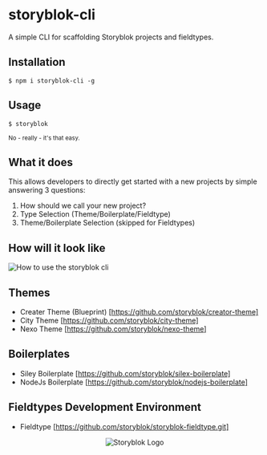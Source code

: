 # storyblok-cli
A simple CLI for scaffolding Storyblok projects and fieldtypes.

## Installation
```
$ npm i storyblok-cli -g
```

## Usage
```
$ storyblok
```
<sub>No - really - it's that easy.</sub>

## What it does
This allows developers to directly get started with a new projects by simple answering 3 questions:
1. How should we call your new project?
2. Type Selection (Theme/Boilerplate/Fieldtype)
3. Theme/Boilerplate Selection (skipped for Fieldtypes)

## How will it look like
<img src="https://a.storyblok.com/f/39898/d26d369183/storyblok-cli.gif" alt="How to use the storyblok cli">

## Themes
- Creater Theme (Blueprint) [https://github.com/storyblok/creator-theme]
- City Theme [https://github.com/storyblok/city-theme]
- Nexo Theme [https://github.com/storyblok/nexo-theme]

## Boilerplates
- Siley Boilerplate [https://github.com/storyblok/silex-boilerplate]
- NodeJs Boilerplate [https://github.com/storyblok/nodejs-boilerplate]

## Fieldtypes Development Environment
- Fieldtype [https://github.com/storyblok/storyblok-fieldtype.git]

<p align="center">
<img src="https://a.storyblok.com/f/39898/1c9c224705/storyblok_black.svg" alt="Storyblok Logo">
</p>